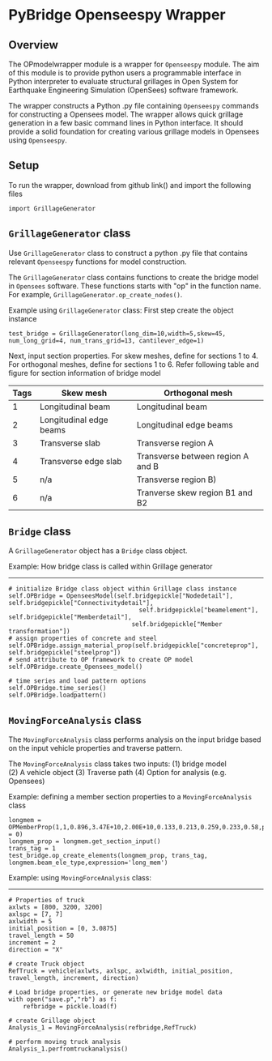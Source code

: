 # PyBridge Openseespy Wrapper

## Overview

The OPmodelwrapper module is a wrapper for ```Openseespy``` module. The aim of this module is to provide
python users a programmable interface in Python interpreter to evaluate structural grillages 
in Open System for Earthquake Engineering Simulation (OpenSees) software framework.

The wrapper constructs a Python .py file containing ```Openseespy``` commands for constructing a 
Opensees model. The wrapper allows quick grillage generation in a few basic command lines in Python 
interface. It should provide a solid foundation for creating various grillage models in Opensees 
using ```Openseespy```. 

## Setup

To run the wrapper, download from github link() and import the following files
    
    import GrillageGenerator
    

## `GrillageGenerator` class

Use `GrillageGenerator` class to construct a python .py file that contains relevant `Openseespy` functions
for model construction. 

The `GrillageGenerator` class contains functions to create the bridge model in `Opensees` software. 
These functions starts with "op" in the function name. 
For example, `GrillageGenerator.op_create_nodes()`.

Example using `GrillageGenerator` class:
First step create the object instance
    
    test_bridge = GrillageGenerator(long_dim=10,width=5,skew=45, num_long_grid=4, num_trans_grid=13, cantilever_edge=1)

Next, input section properties. For skew meshes, define for sections 1 to 4. For orthogonal
meshes, define for sections 1 to 6. Refer following table and figure for section information of
bridge model

| Tags    | Skew mesh| Orthogonal mesh |
| ----------- | ----------- | ----------- |
| 1   | Longitudinal beam    | Longitudinal beam| 
| 2   | Longitudinal edge beams | Longitudinal edge beams  |
| 3   | Transverse slab        | Transverse region A   |
| 4   | Transverse edge slab         | Transverse between region A and B |
| 5   | n/a      | Transverse region B) |
| 6   | n/a        | Tranverse skew region B1 and B2|



## `Bridge` class

A `GrillageGenerator` object has a `Bridge` class object. 

Example: How bridge class is called within Grillage generator
____________________

    # initialize Bridge class object within Grillage class instance
    self.OPBridge = OpenseesModel(self.bridgepickle["Nodedetail"], self.bridgepickle["Connectivitydetail"],
                                        self.bridgepickle["beamelement"], self.bridgepickle["Memberdetail"],
                                      self.bridgepickle["Member transformation"])
    # assign properties of concrete and steel
    self.OPBridge.assign_material_prop(self.bridgepickle["concreteprop"], self.bridgepickle["steelprop"])
    # send attribute to OP framework to create OP model
    self.OPBridge.create_Opensees_model()

    # time series and load pattern options
    self.OPBridge.time_series()
    self.OPBridge.loadpattern()

## ```MovingForceAnalysis``` class

The ```MovingForceAnalysis``` class performs analysis on the input bridge based on the input vehicle 
properties and traverse pattern.

The ```MovingForceAnalysis``` class takes two inputs:
(1) bridge model  
(2) A vehicle object
(3) Traverse path 
(4) Option for analysis (e.g. Opensees)

Example: defining a member section properties to a ```MovingForceAnalysis``` class

    longmem = OPMemberProp(1,1,0.896,3.47E+10,2.00E+10,0.133,0.213,0.259,0.233,0.58,principal_angle = 0)
    longmem_prop = longmem.get_section_input()
    trans_tag = 1
    test_bridge.op_create_elements(longmem_prop, trans_tag, longmem.beam_ele_type,expression='long_mem')


Example: using ```MovingForceAnalysis``` class:
____________________

    # Properties of truck
    axlwts = [800, 3200, 3200]
    axlspc = [7, 7]
    axlwidth = 5
    initial_position = [0, 3.0875]
    travel_length = 50
    increment = 2
    direction = "X"

    # create Truck object
    RefTruck = vehicle(axlwts, axlspc, axlwidth, initial_position, travel_length, increment, direction)

    # Load bridge properties, or generate new bridge model data 
    with open("save.p","rb") as f:
        refbridge = pickle.load(f)
    
    # create Grillage object
    Analysis_1 = MovingForceAnalysis(refbridge,RefTruck)
    
    # perform moving truck analysis
    Analysis_1.perfromtruckanalysis()




